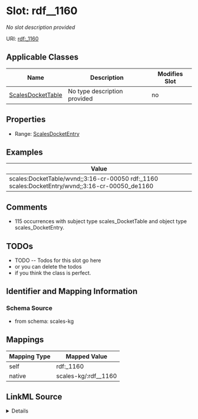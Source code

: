 

# Slot: rdf__1160


_No slot description provided_





URI: [rdf:_1160](http://www.w3.org/1999/02/22-rdf-syntax-ns#_1160)



<!-- no inheritance hierarchy -->





## Applicable Classes

| Name | Description | Modifies Slot |
| --- | --- | --- |
| [ScalesDocketTable](../classes/ScalesDocketTable.md) | No type description provided |  no  |







## Properties

* Range: [ScalesDocketEntry](../classes/ScalesDocketEntry.md)






## Examples

| Value |
| --- |
| scales:DocketTable/wvnd;;3:16-cr-00050 rdf:_1160 scales:DocketEntry/wvnd;;3:16-cr-00050_de1160 |

## Comments

* 115 occurrences with subject type scales_DocketTable and object type scales_DocketEntry.

## TODOs

* TODO -- Todos for this slot go here
* or you can delete the todos
* if you think the class is perfect.

## Identifier and Mapping Information







### Schema Source


* from schema: scales-kg




## Mappings

| Mapping Type | Mapped Value |
| ---  | ---  |
| self | rdf:_1160 |
| native | scales-kg/:rdf__1160 |




## LinkML Source

<details>
```yaml
name: rdf__1160
description: No slot description provided
todos:
- TODO -- Todos for this slot go here
- or you can delete the todos
- if you think the class is perfect.
comments:
- 115 occurrences with subject type scales_DocketTable and object type scales_DocketEntry.
examples:
- value: scales:DocketTable/wvnd;;3:16-cr-00050 rdf:_1160 scales:DocketEntry/wvnd;;3:16-cr-00050_de1160
from_schema: scales-kg
rank: 1000
slot_uri: rdf:_1160
alias: rdf__1160
domain_of:
- scales_DocketTable
range: scales_DocketEntry

```
</details>